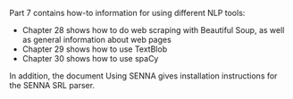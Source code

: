 Part 7 contains how-to information for using different NLP tools:

* Chapter 28 shows how to do web scraping with Beautiful Soup, as well as general information about web pages
* Chapter 29 shows how to use TextBlob
* Chapter 30 shows how to use spaCy

In addition, the document Using SENNA gives installation instructions for the SENNA SRL parser.